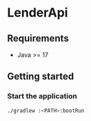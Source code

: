# LenderApi

## Requirements
* Java >= 17

## Getting started
### Start the application
```sh
./gradlew :<PATH>:bootRun
```

